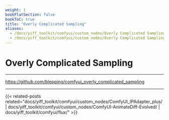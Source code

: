 ```yaml
---
weight: 1
bookFlatSection: false
bookToC: true
title: "Overly Complicated Sampling"
aliases:
  - /docs/yiff_toolkit/comfyui/custom_nodes/Overly Complicated Sampling/
  - /docs/yiff_toolkit/comfyui/custom_nodes/Overly Complicated Sampling
---
```


<!--markdownlint-disable MD025 MD033 MD038 -->

# Overly Complicated Sampling

---

<https://github.com/blepping/comfyui_overly_complicated_sampling>

---

<!--
HUGO_SEARCH_EXCLUDE_START
-->
{{< related-posts related="docs/yiff_toolkit/comfyui/custom_nodes/ComfyUI_IPAdapter_plus/ | docs/yiff_toolkit/comfyui/custom_nodes/ComfyUI-AnimateDiff-Evolved/ | docs/yiff_toolkit/comfyui/flux/" >}}
<!--
HUGO_SEARCH_EXCLUDE_END
-->
